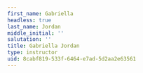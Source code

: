 ```yaml
---
first_name: Gabriella
headless: true
last_name: Jordan
middle_initial: ''
salutation: ''
title: Gabriella Jordan
type: instructor
uid: 8cabf819-533f-6464-e7ad-5d2aa2e63561
---
```

